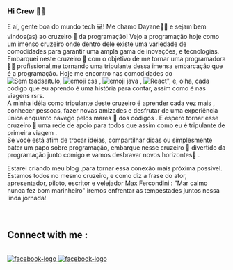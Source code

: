 ### Hi Crew 👋🚢


E aí, gente boa do mundo tech 💻! Me chamo Dayane👨‍💻 e sejam bem vindos(as) ao cruzeiro 🚢 da programação!
Vejo a programação hoje como um imenso cruzeiro onde dentro dele existe uma variedade de comodidades para garantir uma ampla  gama de inovações, e tecnologias.
Embarquei neste cruzeiro 🚢 com o objetivo de me tornar uma programadora 👨‍💻 profissional,me tornando uma tripulante dessa imensa embarcação que é a programação.
Hoje me encontro nas comodidades do  ![Sem tsadsaítulo](https://github.com/devalvesff00ff/devalvesff00ff/assets/160778587/50af402e-1d46-4666-b31d-39c45a13812d), ![emoji css](https://github.com/devalvesff00ff/devalvesff00ff/assets/160778587/725befdb-4546-401e-b567-e6c1b10b4c21)
, ![emoji java](https://github.com/devalvesff00ff/devalvesff00ff/assets/160778587/23424906-0e03-499e-b7df-308f09b20058)
, ![React](https://img.shields.io/badge/react-%2320232a.svg?style=for-the-badge&logo=react&logoColor=%2361DAFB)", e, olha, cada código que eu aprendo é uma história para contar, assim como é nas viagens rsrs.<br>
A minha idéia como tripulante deste cruzeiro é aprender cada vez mais , conhecer pessoas, fazer novas amizades e desfrutar de uma experiência única enquanto navego pelos mares 🌊  dos códigos .
E espero tornar esse cruzeiro 🚢 uma rede de apoio para todos que assim como eu é tripulante de primeira viagem .<br>
Se você está afim de trocar ideias, compartilhar dicas ou simplesmente bater um papo sobre programação, embarque nesse cruzeiro 🚢 divertido da programação junto comigo e vamos desbravar novos horizontes🌅 .

Estarei criando meu blog ,para tornar essa conexão mais próxima possível.
Estamos todos no mesmo cruzeiro, e como diz a frase do ator, apresentador, piloto, escritor e velejador Max Fercondini :
"Mar calmo nunca fez bom marinheiro"​ iremos enfrentar as tempestades juntos nessa linda jornada! 
<br>
<br>
<br>
## Connect with me :
<br>
<a href="https://www.facebook.com/dayane.alves.967422/"> <img src="https://img.shields.io/badge/Facebook-%231877F2.svg?style=for-the-badge&logo=Facebook&logoColor=white" alt="facebook-logo"/> </a>
<a href="HTTPS://www.linkedin.com/in/dayane-alves-329a3626b"> <img src="https://img.shields.io/badge/linkedin-%230077B5.svg?style=for-the-badge&logo=linkedin&logoColor=white" alt="facebook-logo"/> </a>
